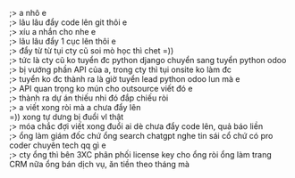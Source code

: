 ;> a nhô e<br>
;> lâu lâu đẩy code lên git thôi e<br>
;> xíu a nhắn cho nhe e<br>
;> lâu lâu đẩy 1 cục lên thôi e<br>
;> đẩy từ từ tụi cty cũ soi mò học thì chet =))<br>
;> tức là cty cũ ko tuyển đc python django chuyển sang tuyển python odoo<br>
;> bị vướng phần API của a, trong cty thì tụi onsite ko làm đc<br>
;> tuyển ko đc thành ra là giờ tuyển lead python odoo lun mà e<br>
;> API quan trọng ko mún cho outsource viết đó e<br>
;> thành ra dự án thiếu nhi đó đắp chiếu ròi<br>
;> a viết xong ròi mà a chưa đẩy lên<br>
=)) xong tự dưng bị đuổi vl thật<br>
;> móa chắc đợi viết xong đuổi ai dè chưa đẩy code lên, quả báo liền<br>
;> ổng làm giám đốc chứ ổng search chatgpt nghe tin sái cổ chứ có pro coder chuyên tech qq gì e<br>
;> cty ổng thì bên 3XC phân phối license key cho ổng ròi ổng làm trang CRM nữa ổng bán dịch vụ, ăn tiền theo tháng mà
